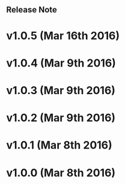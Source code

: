 Release Note
------------

# v1.0.5 (Mar 16th 2016)

# v1.0.4 (Mar 9th 2016)

# v1.0.3 (Mar 9th 2016)

# v1.0.2 (Mar 9th 2016)

# v1.0.1 (Mar 8th 2016)

# v1.0.0 (Mar 8th 2016)